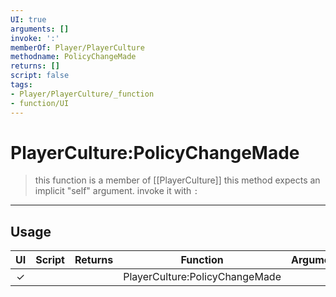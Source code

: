 ```yaml
---
UI: true
arguments: []
invoke: ':'
memberOf: Player/PlayerCulture
methodname: PolicyChangeMade
returns: []
script: false
tags:
- Player/PlayerCulture/_function
- function/UI
---
```

# PlayerCulture:PolicyChangeMade
> this function is a member of [[PlayerCulture]]
> this method expects an implicit "self" argument. invoke it with `:`
-----
## Usage
|  UI | Script | Returns | Function | Arguments |
|:---:|:------:|-------:|:--------:|:---------|
|✓| ||PlayerCulture:PolicyChangeMade||
